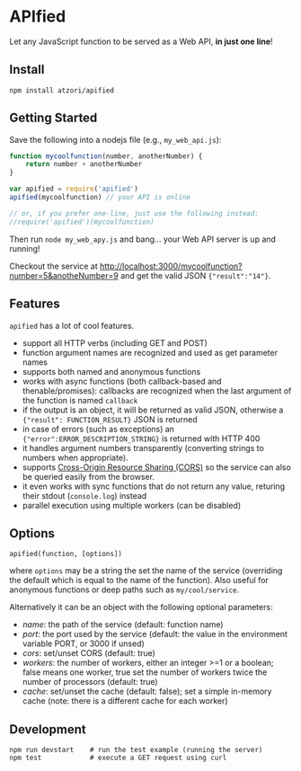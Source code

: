 # APIfied
Let any JavaScript function to be served as a Web API, **in just one line**!

## Install

	npm install atzori/apified

## Getting Started

Save the following into a nodejs file (e.g., `my_web_api.js`):
```javascript
function mycoolfunction(number, anotherNumber) {
	return number + anotherNumber
}

var apified = require('apified')
apified(mycoolfunction) // your API is online

// or, if you prefer one-line, just use the following instead:
//require('apified')(mycoolfunction)
```

Then run `node my_web_apy.js` and bang... your Web API server is up and running! 

Checkout the service at [http://localhost:3000/mycoolfunction?number=5&anotheNumber=9](http://localhost:3000/mycoolfunction?number=5&anotheNumber=9) 
and get the valid JSON `{"result":"14"}`.


## Features
`apified` has a lot of cool features.

  - support all HTTP verbs (including GET and POST)
  - function argument names are recognized and used as get parameter names
  - supports both named and anonymous functions
  - works with async functions (both callback-based and thenable/promises): 
  callbacks are recognized when the last argument of the function is named `callback`
  - if the output is an object, it will be returned as valid JSON, otherwise a `{"result": FUNCTION_RESULT}` JSON is returned
  - in case of errors (such as exceptions) an `{"error":ERROR_DESCRIPTION_STRING}` is returned with HTTP 400
  - it handles argument numbers transparently (converting strings to numbers when appropriate).
  - supports [Cross-Origin Resource Sharing (CORS)](http://www.w3.org/TR/cors/) so the service can also be queried easily from the browser.
  - it even works with sync functions that do not return any value, returing their stdout (`console.log`) instead
  - parallel execution using multiple workers (can be disabled)

## Options

	apified(function, [options])
	
where `options` may be a string the set the name of the service 
(overriding the default which is equal to the name of the function). 
Also useful for anonymous functions or deep paths such as `my/cool/service`.

Alternatively it can be an object with the following optional parameters:

  - *name*: the path of the service (default: function name)
  - *port*: the port used by the service (default: the value in the environment variable PORT, or 3000 if unsed)
  - *cors*: set/unset CORS (default: true)
  - *workers*: the number of workers, either an integer &gt;=1 or a boolean; false means one worker, true set 
  the number of workers twice the number of processors (default: true) 
  - *cache*: set/unset the cache (default: false); set a simple in-memory cache (note: there is a different cache for each worker)
  
## Development

	npm run devstart 	# run the test example (running the server)
	npm test 			# execute a GET request using curl

